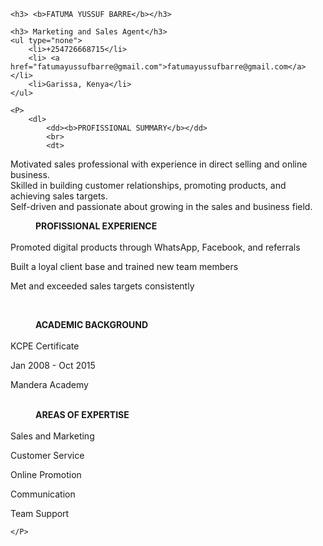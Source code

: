 <html lang="en">
<head>
    <meta charset="UTF-8">
    <meta name="viewport" content="width=device-width, initial-scale=1.0">
    <title>fatush</title>
</head>
<body>
    <img src="/d4472ed9-b715-4746-a0a0-edfda3f3a0bf.jpeg" alt="">

    <h3> <b>FATUMA YUSSUF BARRE</b></h3>

    <h3> Marketing and Sales Agent</h3>
    <ul type="none">
        <li>+254726668715</li>
        <li> <a href="fatumayussufbarre@gmail.com">fatumayussufbarre@gmail.com</a></li>
        <li>Garissa, Kenya</li>
    </ul>

    <P>
        <dl>
            <dd><b>PROFISSIONAL SUMMARY</b></dd>
            <br>
            <dt> 

Motivated sales professional with experience in direct selling and online business. <br>
 Skilled in building customer relationships, promoting products, and achieving sales targets. <br>
 Self-driven and passionate about growing in the sales and business field.</dt>
 <br>
 
 <dd><b>PROFISSIONAL EXPERIENCE</b></dd>
 <br>
<dt>Promoted digital products through WhatsApp, Facebook, and referrals <br>

Built a loyal client base and trained new team members <br>

Met and exceeded sales targets consistently</dt>
<br>
<dd><b>ACADEMIC BACKGROUND</b></dd>
<br>
<dt>
    KCPE Certificate <br>

Jan 2008 - Oct 2015 <br>

Mandera Academy
</dt>
<br>
<dd><b>AREAS OF EXPERTISE</b></dd>
<br>
<dt>Sales and Marketing <br>

Customer Service <br>

Online Promotion <br>

Communication <br>

Team Support</dt>





</dl>




      





    </P>
</body>
</html>
